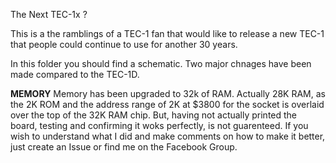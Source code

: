 The Next TEC-1x ?

This is a the ramblings of a TEC-1 fan that would like to release a new TEC-1 that people could continue to use for another 30 years.

In this folder you should find a schematic.  Two major chnages have been made compared to the TEC-1D.

<b>MEMORY</b>
Memory has been upgraded to 32k of RAM. Actually 28K RAM, as the 2K ROM and the address range of 2K at $3800 for the socket is overlaid over the top of the 32K RAM chip.
But, having not actually printed the board, testing and confirming it woks perfectly, is not guarenteed.  If you wish to understand what I did and make comments on how to make it better, just create an Issue or find me on the Facebook Group.



